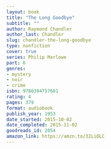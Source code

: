 ```yaml
---
layout: book
title: "The Long Goodbye"
subtitle: ""
author: Raymond Chandler
author_last: Chandler
slug: chandler-the-long-goodbye
type: nonfiction
cover: true
series: Philip Marlowe
part: 6
genres:
- mystery
- noir
- crime
isbn: 9780394757681
rating: 4
pages: 379
format: audiobook
publish_year: 1953
date_started: 2015-10-02
date_completed: 2015-11-02
goodreads_id: 2054
amazon_link: https://amzn.to/32LiOLC
---
```

